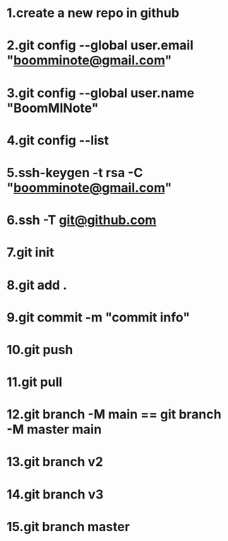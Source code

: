 # 1.create a new repo in github
# 2.git config --global user.email "boomminote@gmail.com"
# 3.git config --global user.name "BoomMINote"
# 4.git config --list
# 5.ssh-keygen -t rsa -C "boomminote@gmail.com"
# 6.ssh -T git@github.com  <for testing whether is successful>
# 7.git init
# 8.git add .
# 9.git commit -m "commit info"
# 10.git push <local-repo-name>  <remote-repo-name>
# 11.git pull <local-repo-name>  <remote-repo-name>
# 12.git branch -M main == git branch -M master main
# 13.git branch v2 
# 14.git branch v3
# 15.git branch master
